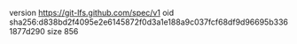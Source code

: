 version https://git-lfs.github.com/spec/v1
oid sha256:d838bd2f4095e2e6145872f0d3a1e188a9c037fcf68df9d96695b3361877d290
size 856
